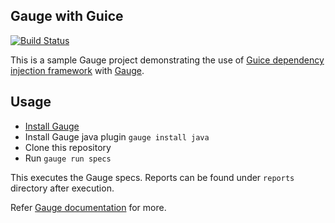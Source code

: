 ## Gauge with Guice

[![Build Status](https://travis-ci.org/getgauge-examples/gauge-guice.svg?branch=master)](https://travis-ci.org/getgauge-examples/gauge-guice)

This is a sample Gauge project demonstrating the use of [Guice dependency injection framework](https://github.com/google/guice) with [Gauge](https://getgauge.io).

## Usage

* [Install Gauge](http://getgauge.io/get-started/index.html)
* Install Gauge java plugin `gauge install java`
* Clone this repository
* Run `gauge run specs`

This executes the Gauge specs. Reports can be found under `reports` directory after execution.

Refer [Gauge documentation](http://getgauge.io/documentation/user/current/) for more.
